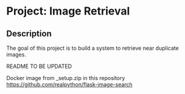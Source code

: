 # Project: Image Retrieval

## Description
The goal of this project is to build a system to retrieve near duplicate images.

README TO BE UPDATED

Docker image from _setup.zip in this repository
https://github.com/realpython/flask-image-search
